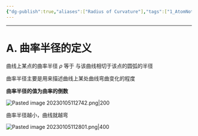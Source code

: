 ```yaml
---
{"dg-publish":true,"aliases":["Radius of Curvature"],"tags":["1_AtomNote"],"number headings":"auto, first-level 1, max 6, A.1.","Created-Date":"2023-01-05 11:26:45","Modified-Date":"2024-04-18 11:53:28","permalink":"/A01_Lessons/Aa05_大学物理/曲率半径/","dgPassFrontmatter":true}
---
```




---

# A. 曲率半径的定义

曲线上某点的曲率半径 $\rho$ 等于
与该曲线相切于该点的圆弧的半径

曲率半径主要是用来描述曲线上某处曲线弯曲变化的程度

**曲率半径的值为曲率的倒数**


![Pasted image 20230105112742.png|200](/img/user/Z02_ObFiles/Attachments/Pasted%20image%2020230105112742.png)


曲率半径越小，曲线就越弯


![Pasted image 20230105112801.png|400](/img/user/Z02_ObFiles/Attachments/Pasted%20image%2020230105112801.png)


